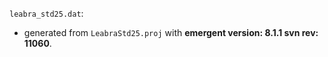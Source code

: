 `leabra_std25.dat`:
* generated from `LeabraStd25.proj` with **emergent version: 8.1.1 svn rev: 11060**.
